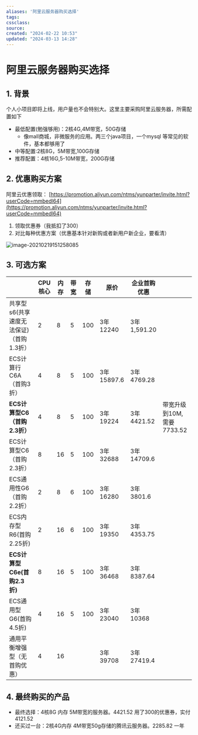 ```yaml
---
aliases: '阿里云服务器购买选择'
tags: 
cssclass:
source:
created: "2024-02-22 10:53"
updated: "2024-03-13 14:28"
---
```

# 阿里云服务器购买选择

## 1. 背景

个人小项目即将上线，用户量也不会特别大。这里主要采购阿里云服务器，所需配置如下

- 最低配置(勉强够用)：2核4G,4M带宽，50G存储
  - 像mall商城，非微服务的应用。两三个java项目，一个mysql 等常见的软件，基本都够用了
- 中等配置:2核8G，5M带宽,100G存储 
- 推荐配置：4核16G,5-10M带宽，200G存储

## 2. 优惠购买方案

阿里云优惠领取： [https://promotion.aliyun.com/ntms/yunparter/invite.html?userCode=mmbedl64](https://promotion.aliyun.com/ntms/yunparter/invite.html?userCode=mmbedl64)

1. 领取优惠券（我抵扣了300）
2. 对比每种优惠方案（优惠基本针对新购或者新用户新企业，要看清）

![image-20210219151258085](https://cdn.jsdelivr.net/gh/MrJackC/PicGoImages/other/202404231604179.png)

## 3. 可选方案

|                                         | CPU核心 | 内存 | 带宽 | 存储 | 原价       | 企业首购优惠 |                           |
| --------------------------------------- | ------- | ---- | ---- | ---- | ---------- | ------------ | ------------------------- |
| 共享型s6(共享速度无法保证)（首购1.3折） | 2       | 8    | 5    | 100  | 3年12240   | 3年1,591.20  |                           |
| ECS计算行C6A（首购3折）                 | 4       | 8    | 5    | 100  | 3年15897.6 | 3年4769.28   |                           |
| **ECS计算型C6（首购2.3折）**            | 4       | 8    | 5    | 100  | 3年19224   | 3年4421.52   | 带宽升级到10M,需要7733.52 |
| ECS计算型C6（首购2.3折）                | 8       | 16   | 5    | 100  | 3年32688   | 3年14709.6   |                           |
| ECS通用性G6（首购2.2折）                | 2       | 8    | 6    | 100  | 3年16280   | 3年3801.6    |                           |
| ECS内存型R6(首购2.25折)                 | 2       | 16   | 6    | 100  | 3年19350   | 3年4353.75   |                           |
| **ECS计算型C6e(首购2.3折)**             | 8       | 16   | 5    | 100  | 3年36468   | 3年8387.64   |                           |
| ECS通用型G6(首购4.5折)                  | 4       | 16   | 5    | 100  | 3年23040   | 3年10368     |                           |
| 通用平衡增强型（无首购优惠）            | 4       | 16   |      |      | 3年39708   | 3年27419.4   |                           |

## 4. 最终购买的产品

- 最终选择：4核8G 内存 5M带宽的服务器。4421.52 用了300的优惠券，实付4121.52
- 还买过一台：2核4G内存 4M带宽50g存储的腾讯云服务器。2285.82 一年
